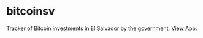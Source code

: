 # bitcoinsv
Tracker of Bitcoin investments in El Salvador by the government. [View App](https://ricardosaca-bitcoinsv-app-a5yduv.streamlitapp.com).
